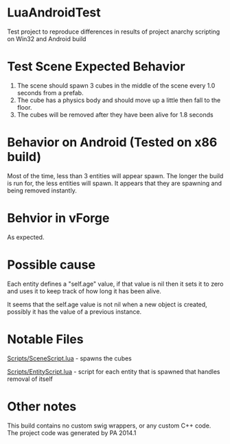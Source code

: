 # LuaAndroidTest
Test project to reproduce differences in results of project anarchy scripting on Win32 and Android build

# Test Scene Expected Behavior
1. The scene should spawn 3 cubes in the middle of the scene every 1.0 seconds from a prefab.
1. The cube has a physics body and should move up a little then fall to the floor.
1. The cubes will be removed after they have been alive for 1.8 seconds

# Behavior on Android (Tested on x86 build)
Most of the time, less than 3 entities will appear spawn.
The longer the build is run for, the less entities will spawn.
It appears that they are spawning and being removed instantly.

# Behvior in vForge
As expected.

# Possible cause
Each entity defines a "self.age" value, if that value is nil then it sets it to zero and uses it to keep track of how long it has been alive.

It seems that the self.age value is not nil when a new object is created, possibly it has the value of a previous instance.

# Notable Files 
[Scripts/SceneScript.lua](Scripts/SceneScript.lua) - spawns the cubes

[Scripts/EntityScript.lua](Scripts/EntityScript.lua) - script for each entity that is spawned that handles removal of itself

# Other notes

This build contains no custom swig wrappers, or any custom C++ code. The project code was generated by PA 2014.1 





